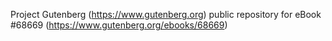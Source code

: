 Project Gutenberg (https://www.gutenberg.org) public repository for
eBook #68669 (https://www.gutenberg.org/ebooks/68669)
